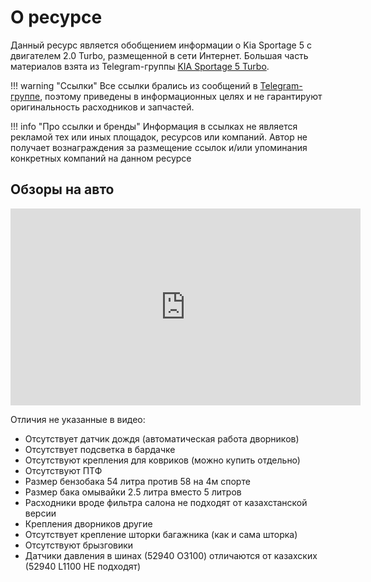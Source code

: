 # О ресурсе

Данный ресурс является обобщением информации о Kia Sportage 5 с двигателем 2.0 Turbo, размещенной в сети Интернет. Большая часть материалов взята из Telegram-группы [KIA Sportage 5 Turbo](https://t.me/Kia_Sportage_5_Turbo). 

!!! warning "Ссылки"
    Все ссылки брались из сообщений в [Telegram-группе](https://t.me/Kia_Sportage_5_Turbo), поэтому приведены в информационных целях и не гарантируют оригинальность расходников и запчастей.

!!! info "Про ссылки и бренды"
    Информация в ссылках не является рекламой тех или иных площадок, ресурсов или компаний. Автор не получает вознаграждения за размещение ссылок и/или упоминания конкретных компаний на данном ресурсе

## Обзоры на авто
<center>
<iframe width="560" height="315" src="https://www.youtube.com/embed/wRtgfU-eTrY?si=RuoddTHqm2YCF-pn" title="YouTube video player" frameborder="0" allow="accelerometer; autoplay; clipboard-write; encrypted-media; gyroscope; picture-in-picture; web-share" referrerpolicy="strict-origin-when-cross-origin" allowfullscreen></iframe></center>

Отличия не указанные в видео:

- Отсутствует датчик дождя (автоматическая работа дворников)
- Отсутствует подсветка в бардачке
- Отсутствуют крепления для ковриков (можно купить отдельно)
- Отсутствуют ПТФ
- Размер бензобака 54 литра против 58 на 4м спорте
- Размер бака омывайки 2.5 литра вместо 5 литров
- Расходники вроде фильтра салона не подходят от казахстанской версии
- Крепления дворников другие
- Отсутствует крепление шторки багажника (как и сама шторка)
- Отсутствуют брызговики
- Датчики давления в шинах (52940 O3100) отличаются от казахских (52940 L1100 НЕ подходят)





    